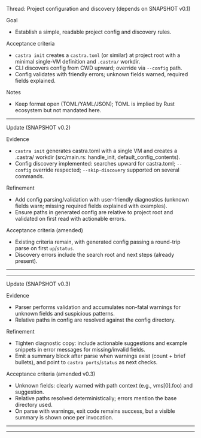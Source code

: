 Thread: Project configuration and discovery (depends on SNAPSHOT v0.1)

Goal
- Establish a simple, readable project config and discovery rules.

Acceptance criteria
- `castra init` creates a `castra.toml` (or similar) at project root with a minimal single-VM definition and `.castra/` workdir.
- CLI discovers config from CWD upward; override via `--config` path.
- Config validates with friendly errors; unknown fields warned, required fields explained.

Notes
- Keep format open (TOML/YAML/JSON); TOML is implied by Rust ecosystem but not mandated here.
---
Update (SNAPSHOT v0.2)

Evidence
- `castra init` generates castra.toml with a single VM and creates a .castra/ workdir (src/main.rs: handle_init, default_config_contents).
- Config discovery implemented: searches upward for castra.toml; `--config` override respected; `--skip-discovery` supported on several commands.

Refinement
- Add config parsing/validation with user-friendly diagnostics (unknown fields warn; missing required fields explained with examples).
- Ensure paths in generated config are relative to project root and validated on first read with actionable errors.

Acceptance criteria (amended)
- Existing criteria remain, with generated config passing a round-trip parse on first `up`/`status`.
- Discovery errors include the search root and next steps (already present).

---

---
Update (SNAPSHOT v0.3)

Evidence
- Parser performs validation and accumulates non-fatal warnings for unknown fields and suspicious patterns.
- Relative paths in config are resolved against the config directory.

Refinement
- Tighten diagnostic copy: include actionable suggestions and example snippets in error messages for missing/invalid fields.
- Emit a summary block after parse when warnings exist (count + brief bullets), and point to `castra ports`/`status` as next checks.

Acceptance criteria (amended v0.3)
- Unknown fields: clearly warned with path context (e.g., vms[0].foo) and suggestion.
- Relative paths resolved deterministically; errors mention the base directory used.
- On parse with warnings, exit code remains success, but a visible summary is shown once per invocation.
---

---

